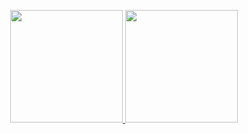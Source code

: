 <p align="center">
<a href="https://github.com/NidalZabade">
  <img height="180em" src="https://github-readme-stats.vercel.app/api?username=NidalZabade&theme=slateorange&show_icons=true&include_all_commits=false&bg_color=0d1117&hide_border=true&title_color=58a6fe&icon_color=58a6ef#gh-dark-mode-only"/>
  <img height="180em" src="https://github-readme-stats.vercel.app/api/top-langs/?username=NidalZabade&layout=compact&theme=slateorange&langs_count=10&bg_color=0d1117&hide_border=true&title_color=58a6fe&icon_color=58a6fe#gh-dark-mode-only"/>
</a>
</p>
